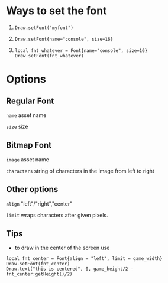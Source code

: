 # Ways to set the font

1. `Draw.setFont("myfont")`

2. `Draw.setFont{name="console", size=16}`

3. ```
   local fnt_whatever = Font{name="console", size=16}
   Draw.setFont(fnt_whatever)
   ```

# Options

## Regular Font

`name` asset name

`size` size

## Bitmap Font

`image` asset name 

`characters` string of characters in the image from left to right

## Other options

`align` "left"/"right","center"

`limit` wraps characters after given pixels. 

## Tips

* to draw in the center of the screen use 
```
local fnt_center = Font{align = "left", limit = game_width}
Draw.setFont(fnt_center)
Draw.text("this is centered", 0, game_height/2 - fnt_center:getHeight()/2)
```